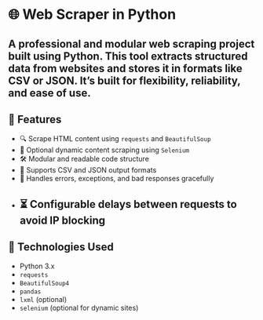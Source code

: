 # 🌐 Web Scraper in Python
A professional and modular web scraping project built using Python. This tool extracts structured data from websites and stores it in formats like CSV or JSON. It’s built for flexibility, reliability, and ease of use.
---
## 📌 Features
- 🔍 Scrape HTML content using `requests` and `BeautifulSoup`
- 🧠 Optional dynamic content scraping using `Selenium`
- 🛠 Modular and readable code structure
- 💾 Supports CSV and JSON output formats
- 🚫 Handles errors, exceptions, and bad responses gracefully
- ⏳ Configurable delays between requests to avoid IP blocking
  ---
## 🧰 Technologies Used
- Python 3.x
- `requests`
- `BeautifulSoup4`
- `pandas`
- `lxml` (optional)
- `selenium` (optional for dynamic sites)
